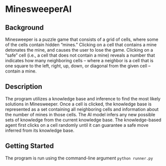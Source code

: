 # MinesweeperAI
## Background
Minesweeper is a puzzle game that consists of a grid of cells, where some of the cells contain hidden “mines.” Clicking on a cell that contains a mine detonates the mine, and causes the user to lose the game. Clicking on a “safe” cell (i.e., a cell that does not contain a mine) reveals a number that indicates how many neighboring cells – where a neighbor is a cell that is one square to the left, right, up, down, or diagonal from the given cell – contain a mine.

## Description
The program utilizes a knowledge base and inference to find the most likely solutions in Minesweeper. Once a cell is clicked, the knowledge base is represented as a set containing all neighboring cells and information about the number of mines in those cells. The AI model infers any new possible sets of knowledge from the current knowledge base. The knowledge-based agent first clicks on a cell randomly until it can guarantee a safe move inferred from its knowledge base.

## Getting Started
The program is run using the command-line argument `python runner.py`
